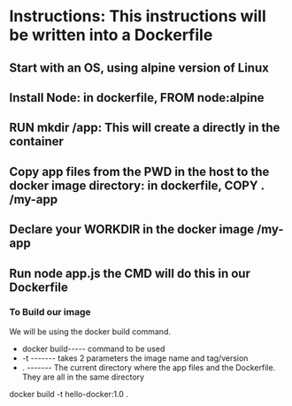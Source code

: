 # Instructions: This instructions will be written into a Dockerfile

## Start with an OS, using alpine version of Linux

## Install Node: in dockerfile, FROM node:alpine

## RUN mkdir /app: This will create a directly in the container

## Copy app files from the PWD in the host to the docker image directory: in dockerfile, COPY . /my-app

## Declare your WORKDIR in the docker image /my-app

## Run node app.js the CMD will do this in our Dockerfile


### To Build our image

We will be using the docker build command.

- docker build----- command to be used
- -t ------- takes 2 parameters the image name and tag/version
- . ------- The current directory where the app files and the     Dockerfile. They are all in the same directory

docker build -t hello-docker:1.0 .
